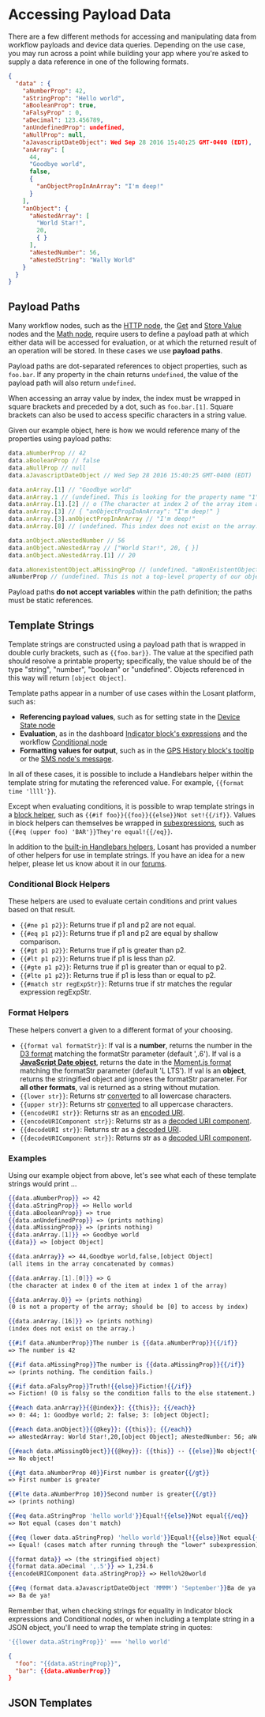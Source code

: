# Accessing Payload Data

There are a few different methods for accessing and manipulating data from workflow payloads and device data queries. Depending on the use case, you may run across a point while building your app where you're asked to supply a data reference in one of the following formats.

```json
{
  "data" : {
    "aNumberProp": 42,
    "aStringProp": "Hello world",
    "aBooleanProp": true,
    "aFalsyProp" : 0,
    "aDecimal": 123.456789,
    "anUndefinedProp": undefined,
    "aNullProp": null,
    "aJavascriptDateObject": Wed Sep 28 2016 15:40:25 GMT-0400 (EDT),
    "anArray": [
      44,
      "Goodbye world",
      false,
      {
        "anObjectPropInAnArray": "I'm deep!"
      }
    ],
    "anObject": {
      "aNestedArray": [
        "World Star!",
        20,
        { }
      ],
      "aNestedNumber": 56,
      "aNestedString": "Wally World"
    }
  }
}
```

## Payload Paths

Many workflow nodes, such as the [HTTP node](/workflows/data/http/), the [Get](/workflows/data/get-value/) and [Store Value](/workflows/data/store-value/) nodes and the [Math node](/workflows/logic/math/), require users to define a payload path at which either data will be accessed for evaluation, or at which the returned result of an operation will be stored. In these cases we use **payload paths**.

Payload paths are dot-separated references to object properties, such as ```foo.bar```. If any property in the chain returns ```undefined```, the value of the payload path will also return ```undefined```.

When accessing an array value by index, the index must be wrapped in square brackets and preceded by a dot, such as  ```foo.bar.[1]```. Square brackets can also be used to access specific characters in a string value.

Given our example object, here is how we would reference many of the properties using payload paths:

```javascript
data.aNumberProp // 42
data.aBooleanProp // false
data.aNullProp // null
data.aJavascriptDateObject // Wed Sep 28 2016 15:40:25 GMT-0400 (EDT)

data.anArray.[1] // "Goodbye world"
data.anArray.1 // (undefined. This is looking for the property name "1" on the object "anArray".)
data.anArray.[1].[2] // o (The character at index 2 of the array item at index 1)
data.anArray.[3] // { "anObjectPropInAnArray": "I'm deep!" }
data.anArray.[3].anObjectPropInAnArray // "I'm deep!"
data.anArray.[8] // (undefined. This index does not exist on the array.)

data.anObject.aNestedNumber // 56
data.anObject.aNestedArray // ["World Star!", 20, { }]
data.anObject.aNestedArray.[1] // 20

data.aNonexistentObject.aMissingProp // (undefined. "aNonExistentObject" is not a property of "data")
aNumberProp // (undefined. This is not a top-level property of our object.)
```

Payload paths **do not accept variables** within the path definition; the paths must be static references.

## Template Strings

Template strings are constructed using a payload path that is wrapped in double curly brackets, such as ```{{foo.bar}}```. The value at the specified path should resolve a printable property; specifically, the value should be of the type "string", "number", "boolean" or "undefined". Objects referenced in this way will return ```[object Object]```.

Template paths appear in a number of use cases within the Losant platform, such as:

*   **Referencing payload values**, such as for setting state in the [Device State node](/workflows/outputs/device-state/)
*   **Evaluation**, as in the dashboard [Indicator block's expressions](/dashboards/indicator/) and the workflow [Conditional node](/workflows/logic/conditional/)
*   **Formatting values for output**, such as in the [GPS History block's tooltip](/dashboards/gps-history/) or the [SMS node's message](/workflows/outputs/sms/).

In all of these cases, it is possible to include a Handlebars helper within the template string for mutating the referenced value. For example, ```{{format time 'llll'}}```.

Except when evaluating conditions, it is possible to wrap template strings in a [block helper](http://handlebarsjs.com/block_helpers.html), such as ```{{#if foo}}{{foo}}{{else}}Not set!{{/if}}```. Values in block helpers can themselves be wrapped in [subexpressions](http://handlebarsjs.com/expressions.html#subexpressions), such as ```{{#eq (upper foo) 'BAR'}}They're equal!{{/eq}}```.

In addition to the [built-in Handlebars helpers](http://handlebarsjs.com/builtin_helpers.html), Losant has provided a number of other helpers for use in template strings. If you have an idea for a new helper, please let us know about it in our [forums](https://forums.losant.com).

### Conditional Block Helpers

These helpers are used to evaluate certain conditions and print values based on that result.

*   ```{{#ne p1 p2}}```: Returns true if p1 and p2 are not equal.
*   ```{{#eq p1 p2}}```: Returns true if p1 and p2 are equal by shallow comparison.
*   ```{{#gt p1 p2}}```: Returns true if p1 is greater than p2.
*   ```{{#lt p1 p2}}```: Returns true if p1 is less than p2.
*   ```{{#gte p1 p2}}```: Returns true if p1 is greater than or equal to p2.
*   ```{{#lte p1 p2}}```: Returns true if p1 is less than or equal to p2.
*   ```{{#match str regExpStr}}```: Returns true if str matches the regular expression regExpStr.

### Format Helpers

These helpers convert a given to a different format of your choosing.

*   ```{{format val formatStr}}```: If val is a **number**, returns the number in the [D3 format](https://github.com/d3/d3-format#locale_format) matching the formatStr parameter (default ',.6'). If val is a [**JavaScript Date object**](https://developer.mozilla.org/en-US/docs/Web/JavaScript/Reference/Global_Objects/Date), returns the date in the [Moment.js format](http://momentjs.com/docs/#/displaying/format/) matching the formatStr parameter (default 'L LTS'). If val is an **object**, returns the stringified object and ignores the formatStr parameter. For **all other formats**, val is returned as a string without mutation.
*   ```{{lower str}}```: Returns str [converted](https://developer.mozilla.org/en-US/docs/Web/JavaScript/Reference/Global_Objects/String/toLowerCase) to all lowercase characters.
*   ```{{upper str}}```: Returns str [converted](https://developer.mozilla.org/en-US/docs/Web/JavaScript/Reference/Global_Objects/String/toUpperCase) to all uppercase characters.
*   ```{{encodeURI str}}```: Returns str as an [encoded URI](https://developer.mozilla.org/en-US/docs/Web/JavaScript/Reference/Global_Objects/encodeURI).
*   ```{{encodeURIComponent str}}```: Returns str as a [decoded URI component](https://developer.mozilla.org/en-US/docs/Web/JavaScript/Reference/Global_Objects/encodeURIComponent).
*   ```{{decodeURI str}}```: Returns str as a [decoded URI](https://developer.mozilla.org/en-US/docs/Web/JavaScript/Reference/Global_Objects/decodeURI).
*   ```{{decodeURIComponent str}}```: Returns str as a [decoded URI component](https://developer.mozilla.org/en-US/docs/Web/JavaScript/Reference/Global_Objects/decodeURIComponent).

### Examples

Using our example object from above, let's see what each of these template strings would print ...

```handlebars
{{data.aNumberProp}} => 42
{{data.aStringProp}} => Hello world
{{data.aBooleanProp}} => true
{{data.anUndefinedProp}} => (prints nothing)
{{data.aMissingProp}} => (prints nothing)
{{data.anArray.[1]}} => Goodbye world
{{data}} => [object Object]

{{data.anArray}} => 44,Goodbye world,false,[object Object]
(all items in the array concatenated by commas)

{{data.anArray.[1].[0]}} => G
(the character at index 0 of the item at index 1 of the array)

{{data.anArray.0}} => (prints nothing)
(0 is not a property of the array; should be [0] to access by index)

{{data.anArray.[16]}} => (prints nothing)
(index does not exist on the array.)

{{#if data.aNumberProp}}The number is {{data.aNumberProp}}{{/if}}
=> The number is 42

{{#if data.aMissingProp}}The number is {{data.aMissingProp}}{{/if}}
=> (prints nothing. The condition fails.)

{{#if data.aFalsyProp}}Truth!{{else}}Fiction!{{/if}}
=> Fiction! (0 is falsy so the condition falls to the else statement.)

{{#each data.anArray}}{{@index}}: {{this}}; {{/each}}
=> 0: 44; 1: Goodbye world; 2: false; 3: [object Object];

{{#each data.anObject}}{{@key}}: {{this}}; {{/each}}
=> aNestedArray: World Star!,20,[object Object]; aNestedNumber: 56; aNestedString: Wally World;

{{#each data.aMissingObject}}{{@key}}: {{this}} -- {{else}}No object!{{/each}}
=> No object!

{{#gt data.aNumberProp 40}}First number is greater{{/gt}}
=> First number is greater

{{#lte data.aNumberProp 10}}Second number is greater{{/gt}}
=> (prints nothing)

{{#eq data.aStringProp 'hello world'}}Equal!{{else}}Not equal{{/eq}}
=> Not equal (cases don't match)

{{#eq (lower data.aStringProp) 'hello world'}}Equal!{{else}}Not equal{{/eq}}
=> Equal! (cases match after running through the "lower" subexpression)

{{format data}} => (the stringified object)
{{format data.aDecimal ',.5'}} => 1,234.6
{{encodeURIComponent data.aStringProp}} => Hello%20world

{{#eq (format data.aJavascriptDateObject 'MMMM') 'September'}}Ba de ya!{{else}}Play something else{{/if}}
=> Ba de ya!
```

Remember that, when checking strings for equality in Indicator block expressions and Conditional nodes, or when including a template string in a JSON object, you'll need to wrap the template string in quotes:

```javascript
'{{lower data.aStringProp}}' === 'hello world'
```

```json
{
  "foo": "{{data.aStringProp}}",
  "bar": {{data.aNumberProp}}
}
```

## JSON Templates
